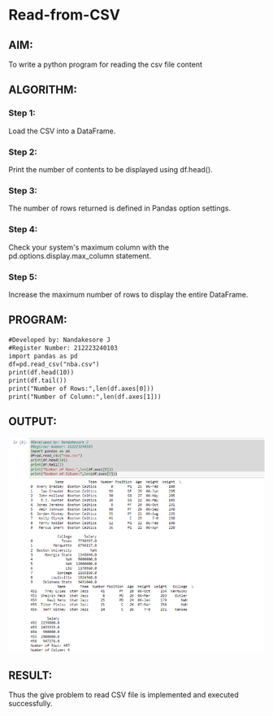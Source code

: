 # Read-from-CSV

## AIM:
To write a python program for reading the csv file content
## ALGORITHM:

### Step 1:
Load the CSV into a DataFrame.

### Step 2:
Print the number of contents to be displayed using df.head().

### Step 3:
The number of rows returned is defined in Pandas option settings.

### Step 4:
Check your system's maximum column with the pd.options.display.max_column statement.

### Step 5:
Increase the maximum number of rows to display the entire DataFrame.

## PROGRAM:
```
#Developed by: Nandakesore J
#Register Number: 212223240103
import pandas as pd
df=pd.read_csv("nba.csv")
print(df.head(10))
print(df.tail())
print("Number of Rows:",len(df.axes[0]))
print("Number of Column:",len(df.axes[1]))
```
## OUTPUT:
![alt text](image.png)
## RESULT:
Thus the give problem to read CSV file is implemented and executed successfully.

